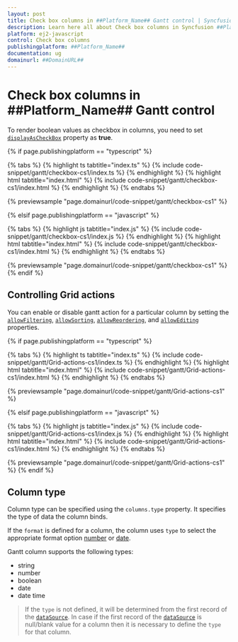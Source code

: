 ```yaml
---
layout: post
title: Check box columns in ##Platform_Name## Gantt control | Syncfusion
description: Learn here all about Check box columns in Syncfusion ##Platform_Name## Gantt control of Syncfusion Essential JS 2 and more.
platform: ej2-javascript
control: Check box columns 
publishingplatform: ##Platform_Name##
documentation: ug
domainurl: ##DomainURL##
---
```


# Check box columns in ##Platform_Name## Gantt control

To render boolean values as checkbox in columns, you need to set [`displayAsCheckBox`](../../api/gantt/column/#displayascheckbox) property as **true**.

{% if page.publishingplatform == "typescript" %}

 {% tabs %}
{% highlight ts tabtitle="index.ts" %}
{% include code-snippet/gantt/checkbox-cs1/index.ts %}
{% endhighlight %}
{% highlight html tabtitle="index.html" %}
{% include code-snippet/gantt/checkbox-cs1/index.html %}
{% endhighlight %}
{% endtabs %}
        
{% previewsample "page.domainurl/code-snippet/gantt/checkbox-cs1" %}

{% elsif page.publishingplatform == "javascript" %}

{% tabs %}
{% highlight js tabtitle="index.js" %}
{% include code-snippet/gantt/checkbox-cs1/index.js %}
{% endhighlight %}
{% highlight html tabtitle="index.html" %}
{% include code-snippet/gantt/checkbox-cs1/index.html %}
{% endhighlight %}
{% endtabs %}

{% previewsample "page.domainurl/code-snippet/gantt/checkbox-cs1" %}
{% endif %}

## Controlling Grid actions

You can enable or disable gantt action for a particular column by setting the [`allowFiltering`](../../api/gantt/#allowfiltering), [`allowSorting`](../../api/gantt/#allowsorting), [`allowReordering`](../../api/gantt/#allowreordering), and [`allowEditing`](../../api/gantt/#editsettings) properties.

{% if page.publishingplatform == "typescript" %}

 {% tabs %}
{% highlight ts tabtitle="index.ts" %}
{% include code-snippet/gantt/Grid-actions-cs1/index.ts %}
{% endhighlight %}
{% highlight html tabtitle="index.html" %}
{% include code-snippet/gantt/Grid-actions-cs1/index.html %}
{% endhighlight %}
{% endtabs %}
        
{% previewsample "page.domainurl/code-snippet/gantt/Grid-actions-cs1" %}

{% elsif page.publishingplatform == "javascript" %}

{% tabs %}
{% highlight js tabtitle="index.js" %}
{% include code-snippet/gantt/Grid-actions-cs1/index.js %}
{% endhighlight %}
{% highlight html tabtitle="index.html" %}
{% include code-snippet/gantt/Grid-actions-cs1/index.html %}
{% endhighlight %}
{% endtabs %}

{% previewsample "page.domainurl/code-snippet/gantt/Grid-actions-cs1" %}
{% endif %}

## Column type

Column type can be specified using the `columns.type` property. It specifies the type of data the column binds.

If the `format` is defined for a column, the column uses `type` to select the appropriate format option [number](../../common/internationalization/#number-formatting) or [date](../../common/internationalization/#manipulating-datetime).

Gantt column supports the following types:
* string
* number
* boolean
* date
* date time

> If the `type` is not defined, it will be determined from the first record of the [`dataSource`](../../api/gantt/#datasource).
> In case if the first record of the [`dataSource`](../../api/gantt/#datasource) is null/blank value for a column then it is necessary to define the `type` for that column.
